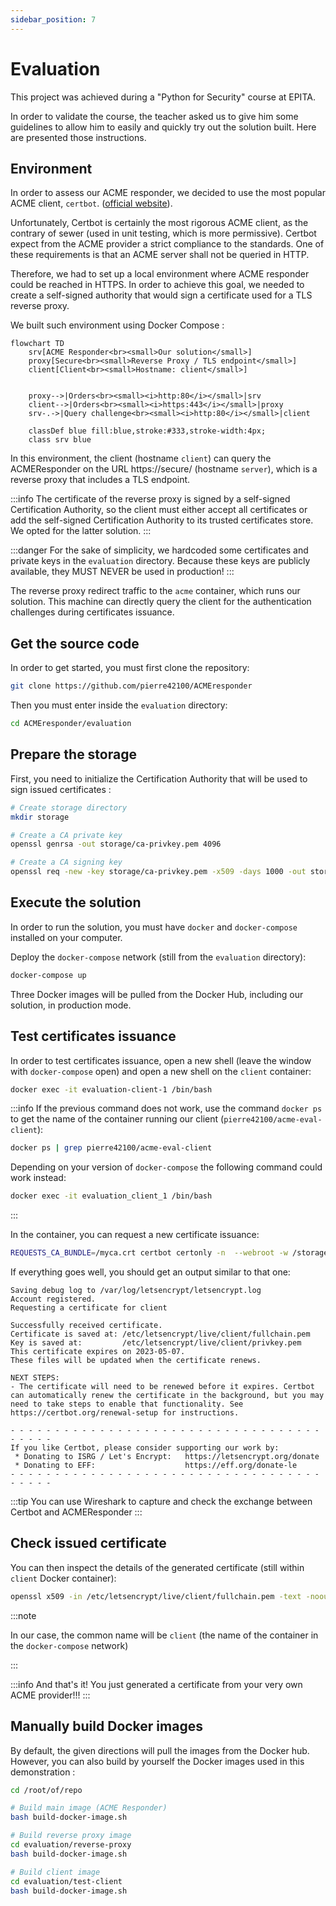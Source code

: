 ```yaml
---
sidebar_position: 7
---
```


# Evaluation
This project was achieved during a "Python for Security" course at EPITA.

In order to validate the course, the teacher asked us to give him some guidelines to allow him to easily and quickly try out the solution built. Here are presented those instructions.

## Environment
In order to assess our ACME responder, we decided to use the most popular ACME client, `certbot`. ([official website](https://certbot.eff.org/)).

Unfortunately, Certbot is certainly the most rigorous ACME client, as the contrary of sewer (used in unit testing, which is more permissive). Certbot expect from the ACME provider a strict compliance to the standards. One of these requirements is that an ACME server shall not be queried in HTTP. 

Therefore, we had to set up a local environment where ACME responder could be reached in HTTPS. In order to achieve this goal, we needed to create a self-signed authority that would sign a certificate used for a TLS reverse proxy.

We built such environment using Docker Compose :

```mermaid
flowchart TD
    srv[ACME Responder<br><small>Our solution</small>]
    proxy[Secure<br><small>Reverse Proxy / TLS endpoint</small>]
    client[Client<br><small>Hostname: client</small>]

    
    proxy-->|Orders<br><small><i>http:80</i></small>|srv
    client-->|Orders<br><small><i>https:443</i></small>|proxy
    srv-.->|Query challenge<br><small><i>http:80</i></small>|client

    classDef blue fill:blue,stroke:#333,stroke-width:4px;
    class srv blue
```

In this environment, the client (hostname `client`) can query the ACMEResponder on the URL https://secure/ (hostname `server`), which is a reverse proxy that includes a TLS endpoint.

:::info
The certificate of the reverse proxy is signed by a self-signed Certification Authority, so the client must either accept all certificates or add the self-signed Certification Authority to its trusted certificates store. We opted for the latter solution.
:::

:::danger
For the sake of simplicity, we hardcoded some certificates and private keys in the `evaluation` directory. Because these keys are publicly available, they MUST NEVER be used in production!
:::

The reverse proxy redirect traffic to the `acme` container, which runs our solution. This machine can directly query the client for the authentication challenges during certificates issuance.


## Get the source code
In order to get started, you must first clone the repository:

```bash
git clone https://github.com/pierre42100/ACMEresponder
```

Then you must enter inside the `evaluation` directory:

```bash
cd ACMEresponder/evaluation
```

## Prepare the storage
First, you need to initialize the Certification Authority that will be used to sign issued certificates :

```bash
# Create storage directory
mkdir storage

# Create a CA private key
openssl genrsa -out storage/ca-privkey.pem 4096

# Create a CA signing key
openssl req -new -key storage/ca-privkey.pem -x509 -days 1000 -out storage/ca-pubkey.pem -subj "/C=FR/ST=Loire/L=StEtienne/O=Global Security/OU=IT Department/CN=example.com"
```


## Execute the solution
In order to run the solution, you must have `docker` and `docker-compose` installed on your computer.

Deploy the `docker-compose` network (still from the `evaluation` directory):

```bash
docker-compose up
```

Three Docker images will be pulled from the Docker Hub, including our solution, in production mode.


## Test certificates issuance
In order to test certificates issuance, open a new shell (leave the window with `docker-compose` open) and open a new shell on the `client` container:

```bash
docker exec -it evaluation-client-1 /bin/bash
```

:::info
If the previous command does not work, use the command `docker ps` to get the name of the container running our client (`pierre42100/acme-eval-client`):

```bash
docker ps | grep pierre42100/acme-eval-client
```

Depending on your version of `docker-compose` the following command could work instead:

```bash
docker exec -it evaluation_client_1 /bin/bash
```
:::

In the container, you can request a new certificate issuance:

```bash
REQUESTS_CA_BUNDLE=/myca.crt certbot certonly -n  --webroot -w /storage -d client --server https://secure/directory --agree-tos --email mymail@corp.com
```

If everything goes well, you should get an output similar to that one:

```
Saving debug log to /var/log/letsencrypt/letsencrypt.log
Account registered.
Requesting a certificate for client

Successfully received certificate.
Certificate is saved at: /etc/letsencrypt/live/client/fullchain.pem
Key is saved at:         /etc/letsencrypt/live/client/privkey.pem
This certificate expires on 2023-05-07.
These files will be updated when the certificate renews.

NEXT STEPS:
- The certificate will need to be renewed before it expires. Certbot can automatically renew the certificate in the background, but you may need to take steps to enable that functionality. See https://certbot.org/renewal-setup for instructions.

- - - - - - - - - - - - - - - - - - - - - - - - - - - - - - - - - - - - - - - -
If you like Certbot, please consider supporting our work by:
 * Donating to ISRG / Let's Encrypt:   https://letsencrypt.org/donate
 * Donating to EFF:                    https://eff.org/donate-le
- - - - - - - - - - - - - - - - - - - - - - - - - - - - - - - - - - - - - - - -
```

:::tip
You can use Wireshark to capture and check the exchange between Certbot and ACMEResponder
:::

## Check issued certificate
You can then inspect the details of the generated certificate (still within `client` Docker container):

```bash
openssl x509 -in /etc/letsencrypt/live/client/fullchain.pem -text -noout
```


:::note

In our case, the common name will be `client` (the name of the container in the `docker-compose` network)

:::

:::info
And that's it! You just generated a certificate from your very own ACME provider!!!
:::

## Manually build Docker images
By default, the given directions will pull the images from the Docker hub. However, you can also build by yourself the Docker images used in this demonstration :

```bash
cd /root/of/repo

# Build main image (ACME Responder)
bash build-docker-image.sh

# Build reverse proxy image
cd evaluation/reverse-proxy
bash build-docker-image.sh

# Build client image
cd evaluation/test-client
bash build-docker-image.sh
```